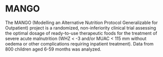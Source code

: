# MANGO

The MANGO (Modelling an Alternative Nutrition Protocol Generalizable for Outpatient) project is a randomized, non-inferiority clinical trial assessing the optimal dosage of ready-to-use therapeutic foods for the treatment of severe acute malnutrition (WHZ < -3 and/or MUAC < 115 mm without oedema or other complications requiring inpatient treatment). Data from 800 children aged 6-59 months was analyzed.
